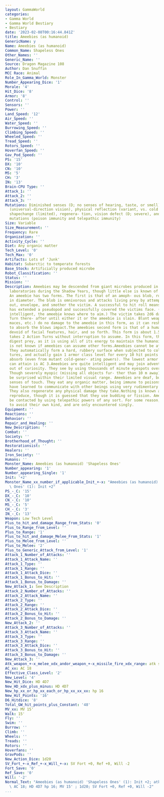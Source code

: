 ```yaml
---
layout: GammaWorld
categories:
- Gamma World
- Gamma World Bestiary
- Bestiary
date: '2023-02-08T00:16:44.841Z'
title: Ameebies (as humanoid)
GenericName: y
Name: Ameebies (as humanoid)
Common_Name: Shapeless Ones
Other_Names: ''
Generic_Name: ''
Source: Dragon Magazine 108
Author: Dan Snuffin
MCC Race: Animal
Role_In_Gamma_World: Monster
Number_Appearing_Dice: '1'
Morale: '4'
Hit_Dice: '8'
Armor: '8'
Control: ''
Sensors: ''
Power: ''
Land_Speed: '12'
Air_Speed: ''
Water_Speed: ''
Burrowing_Speed: ''
Climbing_Speed: ''
Wheeled_Speed: ''
Tread_Speed: ''
Rotors_Speed: ''
Hoverfan_Speed: ''
Gav_Pod_Speed: ''
PS: '15'
DX: '10'
CN: '10'
MS: '5'
CH: '3'
IN: '13'
Brain-CPU Type: ''
Attack_1: ''
Attack_2: ''
Attack_3: ''
Mutations: Diminished senses (D; no senses of hearing, taste, or smell), new sense
  (universal-direction vision), physical reflection (variant, vs. cold and blunt weapons),
  shapechange (limited), regenera- tion, vision defect (D; severe), and two unique
  mutations (poison immunity and telepathic immunity)
Size: Variable
Size_Measurement: ''
Frequency: Rare
Organization: ''
Activity_Cycle: ''
Diet: Any organic matter
Tech_Level: '0'
Tech_Max: '0'
Artifacts: Lots of 'Junk'
Habitat: Subarctic to temperate forests
Base_Stock: Artificially produced microbe
Robot_Classification: ''
Status: ''
Mission: ''
Description: Ameebies may be descended from giant microbes produced in genetic-engineering
  laboratories during the Shadow Years, though little else is known of their origins.
  An ameebie has two forms. The first is that of an amoph- ous blob, roughly 2-3 m
  in diameter. The blob is omnivorous and attacks living prey by attempting to stretch
  out, envelope, and smother the victim. A successful to hit roll means the ameebie
  has extended a pseudopod and successfully covered the victims face. (Being rather
  intelligent, the ameebie knows where to aim.) The victim takes 2d6 damage per Action
  Turn there- after until either it or the ameebie is slain. Blunt weapons (clubs,
  maces, etc.) do no damage to the ameebie in this form, as it can reshape itself
  to absorb the blows impact.The ameebies second form is that of a humanoid being,
  devoid of facial features, hair, and so forth. This form is about 1.5 m tall, and
  takes 2 Action Turns without interruption to assume. In this form, the ameebie cannot
  digest prey, as it is using all of its energy to maintain the humanoid shape. It
  is not known if ameebies can assume other forms.Ameebies cannot be affected by cold.
  They automatically form a hard, rubbery surface when subjected to cold tempera-
  tures, and actually gain 1 armor class level for every 10 hit points of cold damagethey
  absorb (even from mutant cold-gener- ating powers). The lowest armor class they
  can attain is AC 3.Ameebies are quite intelligent and may join adventuring parties
  out of curiosity. They see by using thousands of minute eyespots over their bodies.
  Though severely myopic (missing all objects fur- ther than 10 m away), they cannot
  be surprised within their limited visual range. Ameebies are deaf, but have normal
  senses of touch. They eat any organic matter, being immune to poisons. Some ameebies
  have learned to communicate with other beings using very rudimentary sign language.
  They also regenerate any physical damage they take.Nothing is known about how ameebies
  reproduce, though it is guessed that they use budding or fission. Ameebies cannot
  be contacted by using telepathic powers of any sort. For some reason, they seem
  to avoid their own kind, and are only encountered singly.
Equipment: ''
Reactions: ''
Behavior: ''
Repair_and_Healing: ''
New_Description: ''
Combat: ''
Society: ''
Brotherhood_of_Thought: ''
Restorationsist: ''
Healers: ''
Iron_Society: ''
Humans: ''
Monster_Name: Ameebies (as humanoid) 'Shapeless Ones'
Number_appearing: '1'
Number_appearing_Single: '1'
Init: '+2'
Monster_Name_xx_number_if_applicable_Init_+-x: "Ameebies (as humanoid) 'Shapeless\
  \ Ones' (1): Init +2"
PS_-_C: '15'
DX_-_C: '10'
CN_-_C: '10'
MS_-_C: '5'
CH_-_C: '3'
IN_-_C: '13'
Weapon: Low Tech Level
Plus_to_hit_and_damage_Range_from_Stats: '0'
Plus_to_Range_from_Level: ''
Plus_to_Range: '1'
Plus_to_hit_and_damage_Melee_From_Stats: '1'
Plus_to_Melee_from_Level: ''
Plus_to_Melee: '2'
Plus_to_Generic_Attack_from_Level: '1'
Attack_1_Number_of_Attacks: ''
Attack_1_Attack_Name: ''
Attack_1_Type: ''
Attack_1_Range: ''
Attack_1_Attack_Dice: ''
Attack_1_Bonus_to_Hit: ''
Attack_1_Bonus_to_Damage: ''
New_Attack_1: See Description
Attack_2_Number_of_Attacks: ''
Attack_2_Attack_Name: ''
Attack_2_Type: ''
Attack_2_Range: ''
Attack_2_Attack_Dice: ''
Attack_2_Bonus_to_Hit: ''
Attack_2_Bonus_to_Damage: ''
New_Attack_2: ''
Attack_3_Number_of_Attacks: ''
Attack_3_Attack_Name: ''
Attack_3_Type: ''
Attack_3_Range: ''
Attack_3_Attack_Dice: ''
Attack_3_Bonus_to_Hit: ''
Attack_3_Bonus_to_Damage: ''
New_Attack_3: ''
Atk_weapon_+-x_melee_xdx_andor_weapon_+-x_missile_fire_xdx_range: atk see description
AC_xx: AC 18
Effective_Class_Level: '2'
New_Level: '4'
New_Hit_Dice: HD 4D7
New_HD_xdx_plus_minus: HD 4D7
New_hp_xx_or_hp_xx_each_or_hp_xx_xx_xx: hp 16
New_Hit_Points: '16'
D6_Hitdice: '8'
Total_GW_hit_points_plus_Constant: '48'
MV_xx: MV 15'
Walk: 15'
Fly: ''
Swim: ''
Burrow: ''
Climb: ''
Wheels: ''
Treads: ''
Rotors: ''
Hoverfans: ''
GravPods: ''
New_Action_Dice: 1d20
SV_Fort_+-x_Ref_+-x_Will_+-x: SV Fort +0, Ref +0, Will -2
Fort_Save: '0'
Ref_Save: '0'
Will: '-2'
Normal_Text: "Ameebies (as humanoid) 'Shapeless Ones' (1): Init +2; atk see description;\
  \ AC 18; HD 4D7 hp 16; MV 15' ; 1d20; SV Fort +0, Ref +0, Will -2"
...
```

